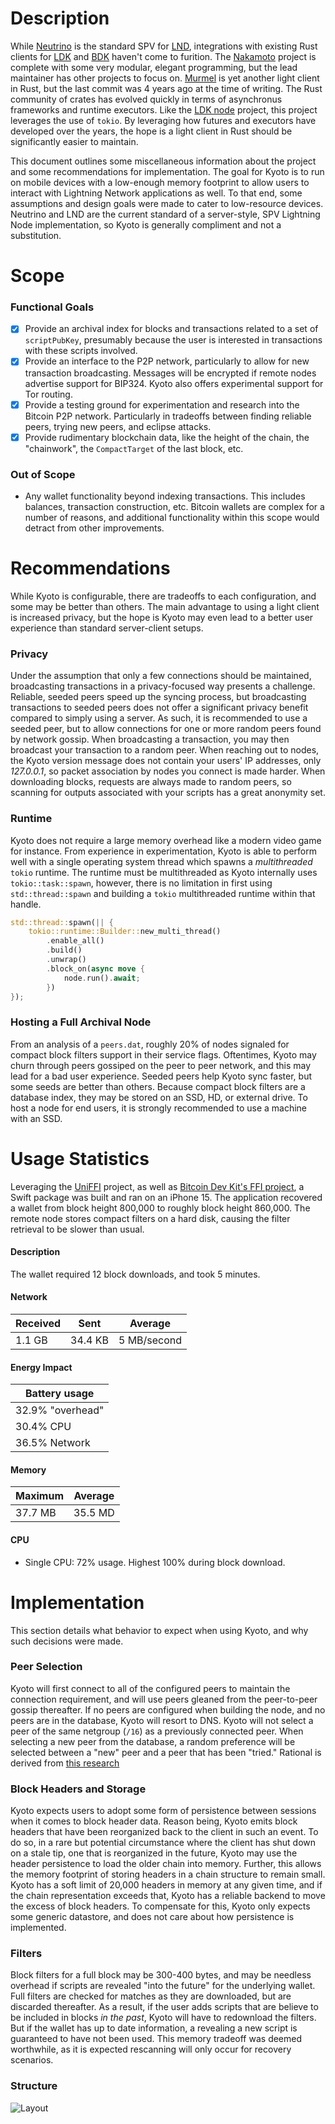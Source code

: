 # Description

While [Neutrino](https://github.com/lightninglabs/neutrino/blob/master) is the standard SPV for [LND](https://github.com/lightningnetwork/lnd), integrations with existing Rust clients for [LDK](https://github.com/lightningdevkit) and [BDK](https://github.com/bitcoindevkit) haven't come to furition. The [Nakamoto](https://github.com/cloudhead/nakamoto) project is complete with some very modular, elegant programming, but the lead maintainer has other projects to focus on. [Murmel](https://github.com/rust-bitcoin/murmel) is yet another light client in Rust, but the last commit was 4 years ago at the time of writing. The Rust community of crates has evolved quickly in terms of asynchronus frameworks and runtime executors. Like the [LDK node](https://github.com/lightningdevkit/ldk-node?tab=readme-ov-file) project, this project leverages the use of `tokio`. By leveraging how futures and executors have developed over the years, the hope is a light client in Rust should be significantly easier to maintain.

This document outlines some miscellaneous information about the project and some recommendations for implementation. The goal for Kyoto is to run on mobile devices with a low-enough memory footprint to allow users to interact with Lightning Network applications as well. To that end, some assumptions and design goals were made to cater to low-resource devices. Neutrino and LND are the current standard of a server-style, SPV Lightning Node implementation, so Kyoto is generally compliment and not a substitution.

# Scope

### Functional Goals

- [x] Provide an archival index for blocks and transactions related to a set of `scriptPubKey`, presumably because the user is interested in transactions with these scripts involved.
- [x] Provide an interface to the P2P network, particularly to allow for new transaction broadcasting. Messages will be encrypted if remote nodes advertise support for BIP324. Kyoto also offers experimental support for Tor routing.
- [x] Provide a testing ground for experimentation and research into the Bitcoin P2P network. Particularly in tradeoffs between finding reliable peers, trying new peers, and eclipse attacks.
- [x] Provide rudimentary blockchain data, like the height of the chain, the "chainwork", the `CompactTarget` of the last block, etc.

### Out of Scope

- Any wallet functionality beyond indexing transactions. This includes balances, transaction construction, etc. Bitcoin wallets are complex for a number of reasons, and additional functionality within this scope would detract from other improvements.

# Recommendations

While Kyoto is configurable, there are tradeoffs to each configuration, and some may be better than others. The main advantage to using a light client is increased privacy, but the hope is Kyoto may even lead to a better user experience than standard server-client setups.

### Privacy

Under the assumption that only a few connections should be maintained, broadcasting transactions in a privacy-focused way presents a challenge. Reliable, seeded peers speed up the syncing process, but broadcasting transactions to seeded peers does not offer a significant privacy benefit compared to simply using a server. As such, it is recommended to use a seeded peer, but to allow connections for one or more random peers found by network gossip. When broadcasting a transaction, you may then broadcast your transaction to a random peer. When reaching out to nodes, the Kyoto version message does not contain your users' IP addresses, only _127.0.0.1_, so packet association by nodes you connect is made harder. When downloading blocks, requests are always made to random peers, so scanning for outputs associated with your scripts has a great anonymity set.

### Runtime

Kyoto does not require a large memory overhead like a modern video game for instance. From experience in experimentation, Kyoto is able to perform well with a single operating system thread which spawns a _multithreaded_ `tokio` runtime. The runtime must be multithreaded as Kyoto internally uses `tokio::task::spawn`, however, there is no limitation in first using `std::thread::spawn` and building a `tokio` multithreaded runtime within that handle.

```rust
std::thread::spawn(|| {
    tokio::runtime::Builder::new_multi_thread()
        .enable_all()
        .build()
        .unwrap()
        .block_on(async move {
            node.run().await;
        })
});
```

### Hosting a Full Archival Node

From an analysis of a `peers.dat`, roughly 20% of nodes signaled for compact block filters support in their service flags. Oftentimes, Kyoto may churn through peers gossiped on the peer to peer network, and this may lead for a bad user experience. Seeded peers help Kyoto sync faster, but some seeds are better than others. Because compact block filters are a database index, they may be stored on an SSD, HD, or external drive. To host a node for end users, it is strongly recommended to use a machine with an SSD.

# Usage Statistics

Leveraging the [UniFFI](https://github.com/mozilla/uniffi-rs) project, as well as [Bitcoin Dev Kit's FFI project](https://github.com/bitcoindevkit/bdk-ffi), a Swift package was built and ran on an iPhone 15. The application recovered a wallet from block height 800,000 to roughly block height 860,000. The remote node stores compact filters on a hard disk, causing the filter retrieval to be slower than usual.

#### Description

The wallet required 12 block downloads, and took 5 minutes.

#### Network

| Received | Sent    | Average     |
| -------- | ------- | ----------- |
| 1.1 GB   | 34.4 KB | 5 MB/second |

#### Energy Impact

| Battery usage    |
| ---------------- |
| 32.9% "overhead" |
| 30.4% CPU        |
| 36.5% Network    |

#### Memory

| Maximum | Average |
| ------- | ------- |
| 37.7 MB | 35.5 MD |

#### CPU

- Single CPU: 72% usage. Highest 100% during block download.

# Implementation

This section details what behavior to expect when using Kyoto, and why such decisions were made.

### Peer Selection

Kyoto will first connect to all of the configured peers to maintain the connection requirement, and will use peers gleaned from the peer-to-peer gossip thereafter. If no peers are configured when building the node, and no peers are in the database, Kyoto will resort to DNS. Kyoto will not select a peer of the same netgroup (`/16`) as a previously connected peer. When selecting a new peer from the database, a random preference will be selected between a "new" peer and a peer that has been "tried." Rational is derived from [this research](https://www.ethanheilman.com/p/eclipse/index.html)

### Block Headers and Storage

Kyoto expects users to adopt some form of persistence between sessions when it comes to block header data. Reason being, Kyoto emits block headers that have been reorganized back to the client in such an event. To do so, in a rare but potential circumstance where the client has shut down on a stale tip, one that is reorganized in the future, Kyoto may use the header persistence to load the older chain into memory. Further, this allows the memory footprint of storing headers in a chain structure to remain small. Kyoto has a soft limit of 20,000 headers in memory at any given time, and if the chain representation exceeds that, Kyoto has a reliable backend to move the excess of block headers. To compensate for this, Kyoto only expects some generic datastore, and does not care about how persistence is implemented.

### Filters

Block filters for a full block may be 300-400 bytes, and may be needless overhead if scripts are revealed "into the future" for the underlying wallet. Full filters are checked for matches as they are downloaded, but are discarded thereafter. As a result, if the user adds scripts that are believe to be included in blocks _in the past_, Kyoto will have to redownload the filters. But if the wallet has up to date information, a revealing a new script is guaranteed to have not been used. This memory tradeoff was deemed worthwhile, as it is expected rescanning will only occur for recovery scenarios.

### Structure

![Layout](https://github.com/user-attachments/assets/21280bb4-aa88-4e11-9223-aed35a885e99)

